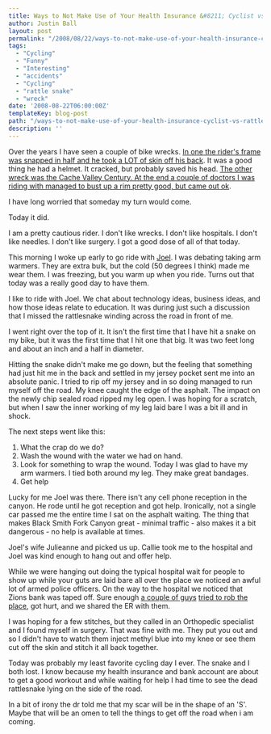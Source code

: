 ```yaml
---
title: Ways to Not Make Use of Your Health Insurance &#8211; Cyclist vs. Rattlesnake
author: Justin Ball
layout: post
permalink: "/2008/08/22/ways-to-not-make-use-of-your-health-insurance-cyclist-vs-rattlesnake/"
tags:
  - "Cycling"
  - "Funny"
  - "Interesting"
  - "accidents"
  - "Cycling"
  - "rattle snake"
  - "wreck"
date: '2008-08-22T06:00:00Z'
templateKey: blog-post
path: "/ways-to-not-make-use-of-your-health-insurance-cyclist-vs-rattlesnake"
description: ''
---
```


Over the years I have seen a couple of bike wrecks. [In one the rider's frame was snapped in half and he took a LOT of skin off his back][1]. It was a good thing he had a helmet. It cracked, but probably saved his head. [The other wreck was the Cache Valley Century. At the end a couple of doctors I was riding with managed to bust up a rim pretty good, but came out ok][2].

 [1]: /2007/06/23/finished-my-first-cycling-century-today/
 [2]: /2007/08/25/cache-valley-century/

I have long worried that someday my turn would come.

Today it did.

I am a pretty cautious rider. I don't like wrecks. I don't like hospitals. I don't like needles. I don't like surgery. I got a good dose of all of that today.

This morning I woke up early to go ride with [Joel][3]. I was debating taking arm warmers. They are extra bulk, but the cold (50 degrees I think) made me wear them. I was freezing, but you warm up when you ride. Turns out that today was a really good day to have them.

 [3]: http://www.joelduffin.com/blog/

I like to ride with Joel. We chat about technology ideas, business ideas, and how those ideas relate to education. It was during just such a discussion that I missed the rattlesnake winding across the road in front of me. 

I went right over the top of it. It isn't the first time that I have hit a snake on my bike, but it was the first time that I hit one that big. It was two feet long and about an inch and a half in diameter.

Hitting the snake didn't make me go down, but the feeling that something had just hit me in the back and settled in my jersey pocket sent me into an absolute panic. I tried to rip off my jersey and in so doing managed to run myself off the road. My knee caught the edge of the asphalt. The impact on the newly chip sealed road ripped my leg open. I was hoping for a scratch, but when I saw the inner working of my leg laid bare I was a bit ill and in shock.

The next steps went like this:

1.  What the crap do we do?
2.  Wash the wound with the water we had on hand.
3.  Look for something to wrap the wound. Today I was glad to have my arm warmers. I tied both around my leg. They make great bandages.
4.  Get help

Lucky for me Joel was there. There isn't any cell phone reception in the canyon. He rode until he got reception and got help. Ironically, not a single car passed me the entire time I sat on the asphalt waiting. The thing that makes Black Smith Fork Canyon great - minimal traffic - also makes it a bit dangerous - no help is available at times.

Joel's wife Julieanne and picked us up. Callie took me to the hospital and Joel was kind enough to hang out and offer help.

While we were hanging out doing the typical hospital wait for people to show up while your guts are laid bare all over the place we noticed an awful lot of armed police officers. On the way to the hospital we noticed that Zions bank was taped off. Sure enough [a couple of guys][4] [tried to rob the place][5], got hurt, and we shared the ER with them.

 [4]: http://www.abc4.com/mostpopular/story.aspx?content_id=dc4c1d4c-0d35-43e2-8f25-33375e4d587d
 [5]: http://www.myfoxutah.com/myfox/pages/News/Detail?contentId=7267251&version=1&locale=EN-US&layoutCode=TSTY&pageId=3.2.1

I was hoping for a few stitches, but they called in an Orthopedic specialist and I found myself in surgery. That was fine with me. They put you out and so I didn't have to watch them inject methyl blue into my knee or see them cut off the skin and stitch it all back together.

Today was probably my least favorite cycling day I ever. The snake and I both lost. I know because my health insurance and bank account are about to get a good workout and while waiting for help I had time to see the dead rattlesnake lying on the side of the road.

In a bit of irony the dr told me that my scar will be in the shape of an 'S'. Maybe that will be an omen to tell the things to get off the road when i am coming.
